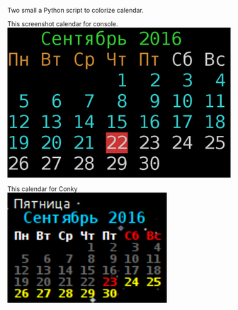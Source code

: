 Two small a Python script to colorize calendar.

This screenshot calendar for console.
![screenshot](https://raw.githubusercontent.com/delvin-fil/python-cal/945f7b92dbb9b522daf3fbf2c012727dbe625646/14%3A09%3A58-22-09-16.png)

This calendar for Conky
![screenshot 2](https://github.com/delvin-fil/python-cal/blob/master/screen.png)
